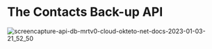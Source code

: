 # The Contacts Back-up API


![screencapture-api-db-mrtv0-cloud-okteto-net-docs-2023-01-03-21_52_50](https://user-images.githubusercontent.com/57659923/210560444-3c47f02e-16d0-499d-8f14-f47e90d71a2f.png)
